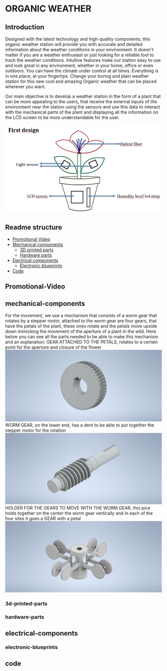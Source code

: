 #  ORGANIC WEATHER

## Introduction
Designed with the latest technology and high-quality components, this organic weather station will provide you with accurate and detailed information about the weather conditions in your environment. It doesn't matter if you are a weather enthusiast or just looking for a reliable tool to track the weather conditions. Intuitive features make our station easy to use and look great in any environment, whether in your home, office or even outdoors. You can have the climate
under control at all times. Everything is in one place, at your fingertips.
Change your boring and plain weather station for this new cool and amazing Organic weather that can be placed wherever you want.

Our main objective is to develop a weather station in the form of a plant that can be more appealing to the users, that receive the external inputs of the environment near the station using the sensors and use this data to interact with the mechanical parts of the plant and displaying all the information on the LCD screen to be more understandable for the user.

![alt text](https://github.com/Integrated-Project-2-2024-UVic-UCC/organic-weather/blob/main/Images/first_design.jpg)

## Readme structure
- [Promotional Video](#Promotional-Video)
- [Mechanical components](#mechanical-components)
    - [ 3D printed parts](#3d-printed-parts)
    - [Hardware parts](#hardware-parts)
- [Electrical components](#electrical-components)
    - [Electronic blueprints](#electronic-blueprints)
- [Code](#code)

    
## Promotional-Video
## mechanical-components
For the movement, we use a mechanism that consists of a worm gear that rotates by a stepper motor, attached to the worm gear are four gears, that have the petals of the plant, these ones rotate and the petals move upside down mimicking the movement of the aperture of a plant in the wild.
Here below you can see all the parts needed to be able to make this mechanism and an explanation:
GEAR ATTACHED TO THE PETALS, rotates to a certain point for the aperture and closure of the flower
![alt text](https://github.com/Integrated-Project-2-2024-UVic-UCC/organic-weather/blob/main/Images/Gear1.png)
WORM GEAR, on the lower end, has a dent to be able to put together the stepper motor for the rotation
![alt text](https://github.com/Integrated-Project-2-2024-UVic-UCC/organic-weather/blob/main/Images/worm_gear1.png)
HOLDER FOR THE GEARS TO MOVE WITH THE WORM GEAR, this pice holds together on the center the worm gear vertically and in each of the four sites it goes a GEAR with a petal
![alt text](https://github.com/Integrated-Project-2-2024-UVic-UCC/organic-weather/blob/main/Images/shield_2.png)

  ### 3d-printed-parts
  ### hardware-parts
## electrical-components
  ### electronic-blueprints
## code
